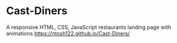 # Cast-Diners
A responsive HTML, CSS, JavaScript restaurants landing page with animations
https://ntosh122.github.io/Cast-Diners/
